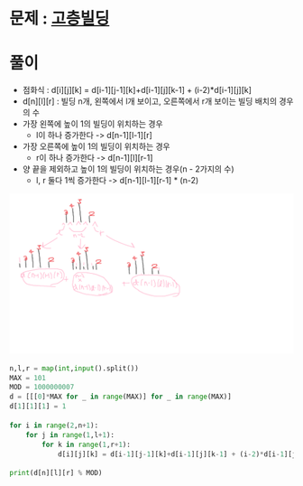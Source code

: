 # 문제 : [고층빌딩](https://www.acmicpc.net/problem/1328)

# 풀이
- 점화식 :  d[i][j][k] = d[i-1][j-1][k]+d[i-1][j][k-1] + (i-2)*d[i-1][j][k]  
- d[n][l][r] : 빌딩 n개, 왼쪽에서 l개 보이고, 오른쪽에서 r개 보이는 빌딩 배치의 경우의 수  
- 가장 왼쪽에 높이 1의 빌딩이 위치하는 경우  
  - l이 하나 증가한다 -> d[n-1][l-1][r] 
- 가장 오른쪽에 높이 1의 빌딩이 위치하는 경우  
  - r이 하나 증가한다 -> d[n-1][l][r-1]  
- 양 끝을 제외하고 높이 1의 빌딩이 위치하는 경우(n - 2가지의 수)  
  - l, r 둘다 1씩 증가한다 -> d[n-1][l-1][r-1] * (n-2)  

<img width = "800" src = "building.png">  
  

```python
n,l,r = map(int,input().split())
MAX = 101
MOD = 1000000007
d = [[[0]*MAX for _ in range(MAX)] for _ in range(MAX)]
d[1][1][1] = 1

for i in range(2,n+1):
    for j in range(1,l+1):
        for k in range(1,r+1):
            d[i][j][k] = d[i-1][j-1][k]+d[i-1][j][k-1] + (i-2)*d[i-1][j][k]

print(d[n][l][r] % MOD)

```
